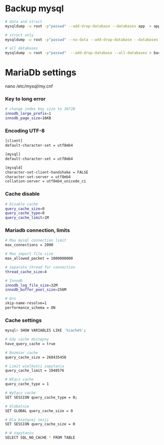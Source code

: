 # Backup mysql
```bash
# data and struct
mysqldump -u root -p"passwd" --add-drop-database --databases app  > app-backup.sql

# struct only
mysqldump -u root -p"passwd" --no-data --add-drop-database --databases app  > app-backup-schema.sql

# all databases
mysqldump -u root -p"passwd"  --add-drop-database --all-databases > backup.sql
```

# MariaDb settings
nano /etc/mysql/my.cnf

### Key to long error
```bash
# change index key size to 3072B
innodb_large_prefix=1
innodb_page_size=16KB
```

### Encoding UTF-8
```bash
[client]
default-character-set = utf8mb4

[mysql]
default-character-set = utf8mb4

[mysqld]
character-set-client-handshake = FALSE
character-set-server = utf8mb4
collation-server = utf8mb4_unicode_ci
```

### Cache disable
```bash
# Disable cache
query_cache_size=0
query_cache_type=0
query_cache_limit=1M
```

### Mariadb connection, limits
```bash
# Max mysql connection limit
max_connections = 2000

# Max import file size
max_allowed_packet = 1000000000

# Separate thread for connection
thread_cache_size=4

# Innodb
innodb_log_file_size=32M
innodb_buffer_pool_size=256M

# Dns
skip-name-resolve=1
performance_schema = ON
```

### Cache settings
```bash
mysql> SHOW VARIABLES LIKE '%cache%';

# Gdy cache dostępny
have_query_cache = true

# Rozmiar cache
query_cache_size = 268435456

# Limit wielkości zapytania
query_cache_limit = 1048576

# Włącz cache
query_cache_type = 1

# Wyłącz cache
SET SESSION query_cache_type = 0;

# Globalnie
SET GLOBAL query_cache_size = 0

# Dla bieżącej sesji
SET SESSION query_cache_size = 0

# W zapytaniu
SELECT SQL_NO_CACHE * FROM TABLE
```

